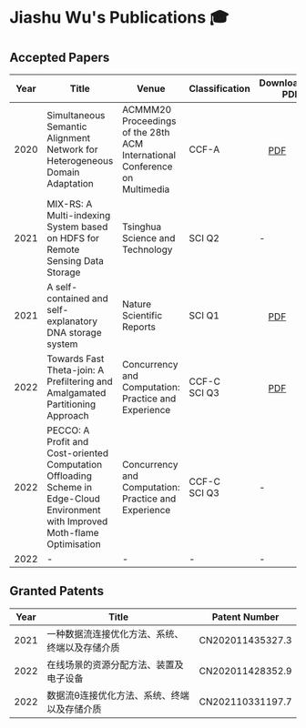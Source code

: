 # Jiashu Wu's Publications 🎓

## Accepted Papers

<table>
<thead>
  <tr>
    <th>Year</th>
    <th>Title</th>
    <th>Venue</th>
    <th>Classification</th>
    <th>Downloadable PDF</th>
    <th>Link</th>
  </tr>
</thead>
<tbody>
  <tr>
    <td>2020</td>
    <td>Simultaneous Semantic Alignment Network for Heterogeneous Domain Adaptation</td>
    <td>ACMMM20 Proceedings of the 28th ACM International Conference on Multimedia</td>
    <td>CCF-A</td>
    <td><a href="https://jiashuwu.github.io/JiashuWu/Publications/Simultaneous Semantic Alignment Network for Heterogeneous Domain Adaptation.pdf" target="_blank" rel="noopener noreferrer"><img src="https://jiashuwu.github.io/JiashuWu/Resource/pdf.png" alt="" width="16" height="20">PDF</a></td>
    <td><a href="https://dl.acm.org/doi/abs/10.1145/3394171.3413995" target="_blank">ACM</a><br><a href="https://arxiv.org/abs/2008.01677" target="_blank">arxiv</a></td>
  </tr>
  <tr>
    <td>2021</td>
    <td>MIX-RS: A Multi-indexing System based on HDFS for Remote Sensing Data Storage</td>
    <td>Tsinghua Science and Technology</td>
    <td>SCI Q2</td>
    <td> - </td>
    <td> - </td>
  </tr>
  <tr>
    <td>2021</td>
    <td>A self-contained and self-explanatory DNA storage system</td>
    <td>Nature Scientific Reports</td>
    <td>SCI Q1</td>
    <td><a href="https://jiashuwu.github.io/JiashuWu/Publications/A self-contained and self-explanatory DNA storage system.pdf" target="_blank" rel="noopener noreferrer"><img src="https://jiashuwu.github.io/JiashuWu/Resource/pdf.png" alt="" width="16" height="20">PDF</a></td>
    <td><a href="https://www.nature.com/articles/s41598-021-97570-3" target="_blank">Nature</a></td>
  </tr>
  <tr>
    <td>2022</td>
    <td>Towards Fast Theta-join: A Prefiltering and Amalgamated Partitioning Approach</td>
    <td>Concurrency and Computation: Practice and Experience</td>
    <td>CCF-C<br>SCI Q3</td>
    <td><a href="https://jiashuwu.github.io/JiashuWu/Publications/Toward fast theta‐join A prefiltering and amalgamated partitioning approach.pdf" target="_blank" rel="noopener noreferrer"><img src="https://jiashuwu.github.io/JiashuWu/Resource/pdf.png" alt="" width="16" height="20">PDF</a></td>
    <td><a href="https://doi.org/10.1002/cpe.6996" target="_blank">Wiley</a></td>
  </tr>
  <tr>
    <td>2022</td>
    <td>PECCO: A Profit and Cost-oriented Computation Offloading Scheme in Edge-Cloud Environment with Improved Moth-flame Optimisation</td>
    <td>Concurrency and Computation: Practice and Experience</td>
    <td>CCF-C<br>SCI Q3</td>
    <td> - </td>
    <td> - </td>
  </tr>
  <tr>
    <td>2022</td>
    <td> - </td>
    <td> - </td>
    <td> - </td>
    <td> - </td>
    <td> - </td>
  </tr>
</tbody>
</table>

## Granted Patents

<table>
<thead>
  <tr>
    <th>Year</th>
    <th>Title</th>
    <th>Patent Number</th>
  </tr>
</thead>
<tbody>
  <tr>
    <td>2021</td>
    <td>一种数据流连接优化方法、系统、终端以及存储介质</td>
    <td>CN202011435327.3</td>
  </tr>
  <tr>
    <td>2022</td>
    <td>在线场景的资源分配方法、装置及电子设备</td>
    <td>CN202011428352.9</td>
  </tr>
  <tr>
    <td>2022</td>
    <td>数据流θ连接优化方法、系统、终端以及存储介质</td>
    <td>CN202110331197.7</td>
  </tr>
</tbody>
</table>
